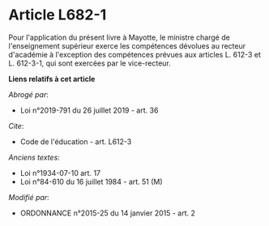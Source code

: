 # Article L682-1

Pour l'application du présent livre à Mayotte, le ministre chargé de l'enseignement supérieur exerce les compétences dévolues
au recteur d'académie à l'exception des compétences prévues aux articles L. 612-3 et L. 612-3-1, qui sont exercées par le
vice-recteur.

**Liens relatifs à cet article**

_Abrogé par_:

  - Loi n°2019-791 du 26 juillet 2019 - art. 36

_Cite_:

  - Code de l'éducation - art. L612-3

_Anciens textes_:

  - Loi n°1934-07-10 art. 17
  - Loi n°84-610 du 16 juillet 1984 - art. 51 (M)

_Modifié par_:

  - ORDONNANCE n°2015-25 du 14 janvier 2015 - art. 2

